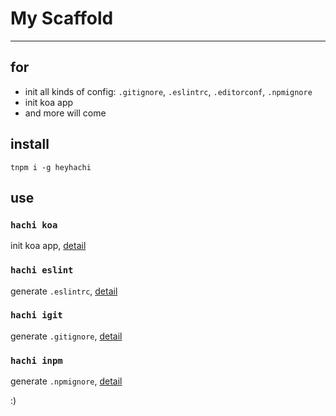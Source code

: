 # My Scaffold

------------

## for

- init all kinds of config: `.gitignore`, `.eslintrc`, `.editorconf`, `.npmignore`
- init koa app
- and more will come

## install

```
tnpm i -g heyhachi
```

## use


### `hachi koa`

init koa app, [detail](./scaffolds/koa/README.md)

### `hachi eslint`

generate `.eslintrc`, [detail](./scaffolds/config/README.md)

### `hachi igit`

generate `.gitignore`, [detail](./scaffolds/config/README.md)

### `hachi inpm`

generate `.npmignore`, [detail](./scaffolds/config/README.md)

:)
